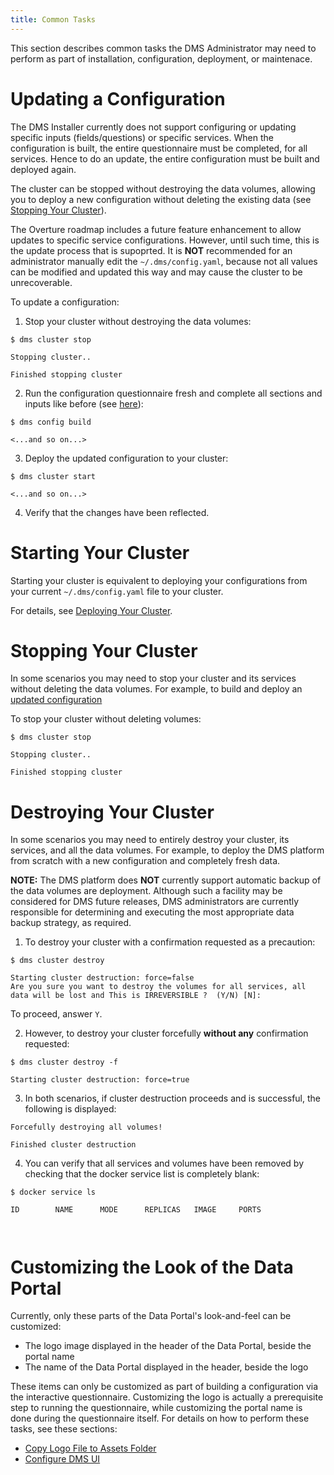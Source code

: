 ```yaml
---
title: Common Tasks
---
```


This section describes common tasks the DMS Administrator may need to perform as part of installation, configuration, deployment, or maintenace.

# Updating a Configuration

The DMS Installer currently does not support configuring or updating specific inputs (fields/questions) or specific services.  When the configuration is built, the entire questionnaire must be completed, for all services.  Hence to do an update, the entire configuration must be built and deployed again.  

The cluster can be stopped without destroying the data volumes, allowing you to deploy a new configuration without deleting the existing data (see [Stopping Your Cluster](#stopping-your-cluster)).

The Overture roadmap includes a future feature enhancement to allow updates to specific service configurations.  However, until such time, this is the update process that is supoprted.  It is **NOT** recommended for an administrator manually edit the `~/.dms/config.yaml`, because not all values can be modified and updated this way and may cause the cluster to be unrecoverable.

To update a configuration:

1. Stop your cluster without destroying the data volumes:

```shell
$ dms cluster stop

Stopping cluster..

Finished stopping cluster
```

2. Run the configuration questionnaire fresh and complete all sections and inputs like before (see [here](../installation/configuration/configure-dms)):

```shell
$ dms config build

<...and so on...>
```

3. Deploy the updated configuration to your cluster:

```shell
$ dms cluster start

<...and so on...>
```

4. Verify that the changes have been reflected.

# Starting Your Cluster

Starting your cluster is equivalent to deploying your configurations from your current `~/.dms/config.yaml` file to your cluster.

For details, see [Deploying Your Cluster](../installation/deploy).

# Stopping Your Cluster

In some scenarios you may need to stop your cluster and its services without deleting the data volumes. For example, to build and deploy an [updated configuration](#updating-a-configuration)

To stop your cluster without deleting volumes:

```shell
$ dms cluster stop

Stopping cluster..

Finished stopping cluster
```

# Destroying Your Cluster

In some scenarios you may need to entirely destroy your cluster, its services, and all the data volumes. For example, to deploy the DMS platform from scratch with a new configuration and completely fresh data.

<Warning>**NOTE:** The DMS platform does **NOT** currently support automatic backup of the data volumes are deployment. Although such a facility may be considered for DMS future releases, DMS administrators are currently responsible for determining and executing the most appropriate data backup strategy, as required.</Warning>

1. To destroy your cluster with a confirmation requested as a precaution:

```shell
$ dms cluster destroy

Starting cluster destruction: force=false
Are you sure you want to destroy the volumes for all services, all data will be lost and This is IRREVERSIBLE ?  (Y/N) [N]:
```

To proceed, answer `Y`.

2. However, to destroy your cluster forcefully **without any** confirmation requested:

```shell
$ dms cluster destroy -f

Starting cluster destruction: force=true
```

3. In both scenarios, if cluster destruction proceeds and is successful, the following is displayed:

```shell
Forcefully destroying all volumes!

Finished cluster destruction
```

4. You can verify that all services and volumes have been removed by checking that the docker service list is completely blank:

```shell
$ docker service ls

ID        NAME      MODE      REPLICAS   IMAGE     PORTS



```

# Customizing the Look of the Data Portal

Currently, only these parts of the Data Portal's look-and-feel can be customized:

- The logo image displayed in the header of the Data Portal, beside the portal name
- The name of the Data Portal displayed in the header, beside the logo

These items can only be customized as part of building a configuration via the interactive questionnaire.  Customizing the logo is actually a prerequisite step to running the questionnaire, while customizing the portal name is done during the questionnaire itself.  For details on how to perform these tasks, see these sections:

- [Copy Logo File to Assets Folder](../../installation/configuration/prereq/logo)
- [Configure DMS UI](../../installation/configuration/configure-dms#configure-dms-ui)